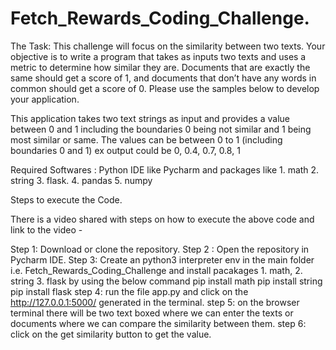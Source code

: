 # Fetch_Rewards_Coding_Challenge. 

The Task: This challenge will focus on the similarity between two texts. Your objective is to write a program that takes as inputs two texts and uses a metric to determine
how similar they are. Documents that are exactly the same should get a score of 1, and documents that don’t have any words in common should get a score of 0. Please use the 
samples below to develop your application.

This application takes two text strings as input and provides a value between 0 and 1
including the boundaries 0 being not similar and 1 being most similar or same. The values can
be between 0 to 1 (including boundaries 0 and 1) ex output could  be 0, 0.4, 0.7, 0.8, 1

Required Softwares : Python IDE like Pycharm and packages like 1. math 2. string 3. flask. 4. pandas 5. numpy 

Steps to execute the Code. 

There is a video shared with steps on how to execute the above code and link to the video - 

Step 1: Download or clone the repository.
Step 2 : Open the repository in Pycharm IDE. 
Step 3: Create an python3 interpreter env in the main folder i.e. Fetch_Rewards_Coding_Challenge and install pacakages 1. math, 2. string 3. flask by using the below command
pip install math 
pip install string 
pip install flask
step 4: run the file app.py and click on the http://127.0.0.1:5000/ generated in the terminal. 
step 5: on the browser terminal there will be two text boxed where we can enter the texts or documents where we can compare the similarity between them. 
step 6: click on the get similarity button to get the value. 
